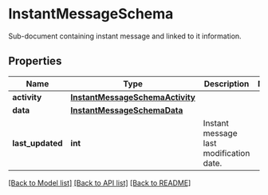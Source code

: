 # InstantMessageSchema

Sub-document containing instant message and linked to it information.

## Properties
Name | Type | Description | Notes
------------ | ------------- | ------------- | -------------
**activity** | [**InstantMessageSchemaActivity**](InstantMessageSchemaActivity.md) |  | 
**data** | [**InstantMessageSchemaData**](InstantMessageSchemaData.md) |  | 
**last_updated** | **int** | Instant message last modification date. | 

[[Back to Model list]](../README.md#documentation-for-models) [[Back to API list]](../README.md#documentation-for-api-endpoints) [[Back to README]](../README.md)


